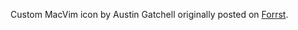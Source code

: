 Custom MacVim icon by Austin Gatchell originally posted on [Forrst](http://forrst.com/posts/MacVim_Icon_Replacement-020).
